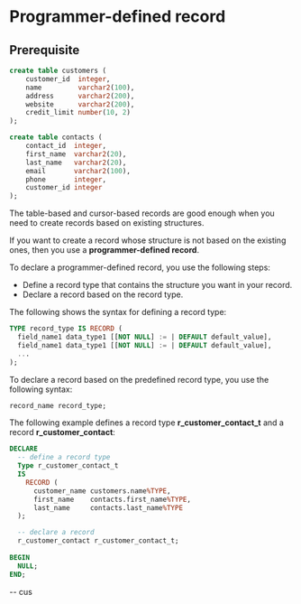 # Programmer-defined record

## Prerequisite
```sql
create table customers (
    customer_id  integer,
    name         varchar2(100),
    address      varchar2(200),
    website      varchar2(200),
    credit_limit number(10, 2)
);

create table contacts (
    contact_id  integer,
    first_name  varchar2(20),
    last_name   varchar2(20),
    email       varchar2(100),
    phone       integer,
    customer_id integer
);
```

The table-based and cursor-based records are good enough when you need to create records based on existing structures.

If you want to create a record whose structure is not based on the existing ones, then you use a __programmer-defined record__.

To declare a programmer-defined record, you use the following steps:

- Define a record type that contains the structure you want in your record.
- Declare a record based on the record type.

The following shows the syntax for defining a record type:
```sql
TYPE record_type IS RECORD (
  field_name1 data_type1 [[NOT NULL] := | DEFAULT default_value],
  field_name1 data_type1 [[NOT NULL] := | DEFAULT default_value],
  ...
);
```

To declare a record based on the predefined record type, you use the following syntax:
```sql
record_name record_type;
```

The following example defines a record type __r_customer_contact_t__ and a record __r_customer_contact__:
```sql
DECLARE
  -- define a record type
  Type r_customer_contact_t 
  IS 
    RECORD (
      customer_name customers.name%TYPE,
      first_name    contacts.first_name%TYPE,
      last_name     contacts.last_name%TYPE
  );

  -- declare a record
  r_customer_contact r_customer_contact_t; 
    
BEGIN
  NULL;
END;
```

-- cus

